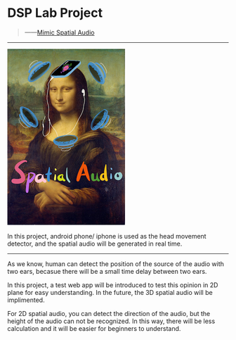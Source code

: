 # DSP Lab Project

> ——[Mimic Spatial Audio](https://bingcheng.openmc.cn)

---

![img1](./img/img1.png)

In this project, android phone/ iphone is used as the head movement detector, and the spatial audio will be generated in real time.

---

As we know, human can detect the position of the source of the audio with two ears, becasue there will be a small time delay between two ears.

In this project, a test web app will be introduced to test this opinion in 2D plane for easy understanding. In the future, the 3D spatial audio will be implimented.

For 2D spatial audio, you can detect the direction of the audio, but the height of the audio can not be recognized. In this way, there will be less calculation and it will be easier for beginners to understand.